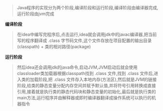 
>Java程序的实现分为两个阶段,编译阶段和运行阶段,编译阶段由编译器完成,运行阶段由jvm完成

**编译阶段**

>在idea中编写完程序后,点击运行,idea就会调用jdk中的javac编译器,把当前写的程序翻译成 .class 字节码文件,这个文件存放在项目配置的输出目录(classpath) + 类的相对路径(package) 

**运行阶段**

>然后idea还会调用jdk的java命令,启动JVM,JVM启动后就会使用classloader类加载器根据classpath找到 .class 文件,找到 .class 文件后,进入类的加载阶段,把 .class 文件存入本地内存(方法区),然后就是JVM的链接阶段,给类的静态变量分配内存空间并赋予默认值,并将符号引用转换成直接引用,接着就是执行类的静态代码块和静态变量的初始化,最后就是执行类的main方法,运行程序并由解释器或即时编译器翻译成操作系统可以执行的机器指令